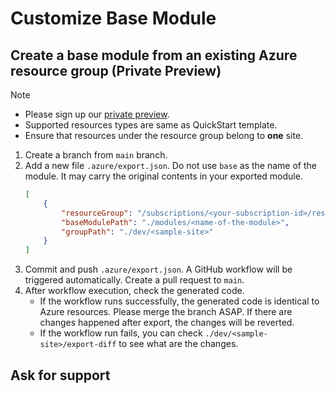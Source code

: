 # Customize Base Module

## Create a base module from an existing Azure resource group (Private Preview)
> [!NOTE]
> * Please sign up our [private preview](./Private-Preview-Signup.md).
> * Supported resources types are same as QuickStart template.
> * Ensure that resources under the resource group belong to **one** site.

1. Create a branch from `main` branch.
2. Add a new file `.azure/export.json`. Do not use `base` as the name of the module. It may carry the original contents in your exported module.
    ```json
    [
        {
            "resourceGroup": "/subscriptions/<your-subscription-id>/resourceGroups/<sample-resource-group>",
            "baseModulePath": "./modules/<name-of-the-module>",
            "groupPath": "./dev/<sample-site>"
        }
    ]
    ```
3. Commit and push `.azure/export.json`. A GitHub workflow will be triggered automatically. Create a pull request to `main`.
4. After workflow execution, check the generated code.
   - If the workflow runs successfully, the generated code is identical to Azure resources. Please merge the branch ASAP. If there are changes happened after export, the changes will be reverted.
   - If the workflow run fails, you can check `./dev/<sample-site>/export-diff` to see what are the changes.

## Ask for support
